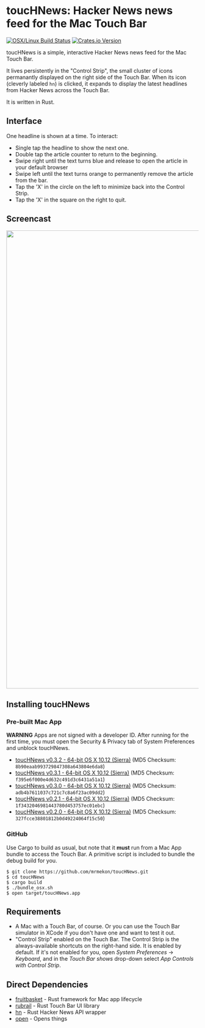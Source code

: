 # toucHNews: Hacker News news feed for the Mac Touch Bar

[![OSX/Linux Build Status](https://travis-ci.org/mrmekon/toucHNews.svg?branch=master)](https://travis-ci.org/mrmekon/toucHNews)
[![Crates.io Version](https://img.shields.io/crates/v/toucHNews.svg)](https://crates.io/crates/toucHNews)

toucHNews is a simple, interactive Hacker News news feed for the Mac Touch Bar.

It lives persistently in the "Control Strip", the small cluster of icons permanantly displayed on the right side of the Touch Bar.  When its icon (cleverly labeled `hn`) is clicked, it expands to display the latest headlines from Hacker News across the Touch Bar.

It is written in Rust.

## Interface 

One headline is shown at a time.  To interact:

* Single tap the headline to show the next one.
* Double tap the article counter to return to the beginning.
* Swipe right until the text turns blue and release to open the article in your default browser
* Swipe left until the text turns orange to permanently remove the article from the bar.
* Tap the 'X' in the circle on the left to minimize back into the Control Strip.
* Tap the 'X' in the square on the right to quit.


## Screencast

<img src="https://github.com/mrmekon/toucHNews/blob/master/docs/screencast.gif" width="1200">


## Installing toucHNews

### Pre-built Mac App

**WARNING** Apps are not signed with a developer ID.  After running for the first time, you must open the Security & Privacy tab of System Preferences and unblock toucHNews.

* [toucHNews v0.3.2 - 64-bit OS X 10.12 (Sierra)](https://github.com/mrmekon/toucHNews/releases/download/toucHNews-0.3.2/toucHNews-0.3.2.zip) (MD5 Checksum: `8b90eaab993729847308a643804e6da8`)
* [toucHNews v0.3.1 - 64-bit OS X 10.12 (Sierra)](https://github.com/mrmekon/toucHNews/releases/download/toucHNews-0.3.1/toucHNews-0.3.1.zip) (MD5 Checksum: `f395e6f000e4d632c491d3c6431a51a1`)
* [toucHNews v0.3.0 - 64-bit OS X 10.12 (Sierra)](https://github.com/mrmekon/toucHNews/releases/download/toucHNews-0.3.0/toucHNews.zip) (MD5 Checksum: `adb4b7611037c721c7c8a6f23ac09dd2`)
* [toucHNews v0.2.1 - 64-bit OS X 10.12 (Sierra)](https://github.com/mrmekon/toucHNews/releases/download/toucHNews-0.2.1/toucHNews.zip) (MD5 Checksum: `1f3432046981443780d453757ec01ebc`)
* [toucHNews v0.2.0 - 64-bit OS X 10.12 (Sierra)](https://github.com/mrmekon/toucHNews/releases/download/toucHNews-0.2.0/toucHNews.zip) (MD5 Checksum: `327fcce38801812b0d49224064f15c50`)

### GitHub

Use Cargo to build as usual, but note that it **must** run from a Mac App bundle to access the Touch Bar.  A primitive script is included to bundle the debug build for you.

```
$ git clone https://github.com/mrmekon/toucHNews.git
$ cd toucHNews
$ cargo build
$ ./bundle_osx.sh
$ open target/toucHNews.app
```

## Requirements

* A Mac with a Touch Bar, of course.  Or you can use the Touch Bar simulator in XCode if you don't have one and want to test it out.
* "Control Strip" enabled on the Touch Bar.  The Control Strip is the always-available shortcuts on the right-hand side.  It is enabled by default.  If it's not enabled for you, open *System Preferences* -> *Keyboard*, and in the *Touch Bar shows* drop-down select *App Controls with Control Strip*.

## Direct Dependencies

* [fruitbasket](https://github.com/mrmekon/fruitbasket) - Rust framework for Mac app lifecycle
* [rubrail](https://github.com/mrmekon/rubrail-rs) - Rust Touch Bar UI library
* [hn](https://github.com/mrmekon/hn-rs) - Rust Hacker News API wrapper
* [open](https://github.com/Byron/open-rs) - Opens things

